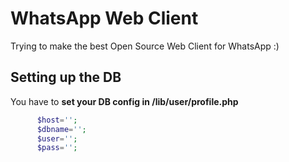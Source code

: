 WhatsApp Web Client
===================

Trying to make the best Open Source Web Client for WhatsApp :)

## Setting up the DB

You have to **set your DB config in /lib/user/profile.php**

```php
	  $host='';
	  $dbname='';
	  $user='';
	  $pass='';
```
